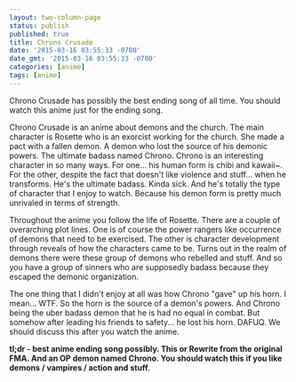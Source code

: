 ```yaml
---
layout: two-column-page
status: publish
published: true
title: Chrono Crusade
date: '2015-03-16 03:55:33 -0700'
date_gmt: '2015-03-16 03:55:33 -0700'
categories: [anime]
tags: [anime]
---
```

<p>Chrono Crusade has possibly the best ending song of all time. You should watch this anime just for the ending song.</p>
<p>Chrono Crusade is an anime about demons and the church. The main character is Rosette who is an exorcist working for the church. She made a pact with a fallen demon. A demon who lost the source of his demonic powers. The ultimate badass named Chrono. Chrono is an interesting character in so many ways. For one... his human form is chibi and kawaii~. For the other, despite the fact that doesn't like violence and stuff... when he transforms. He's the ultimate badass. Kinda sick. And he's totally the type of character that I enjoy to watch. Because his demon form is pretty much unrivaled in terms of strength.</p>
<p>Throughout the anime you follow the life of Rosette. There are a couple of overarching plot lines. One is of course the power rangers like occurrence of demons that need to be exercised. The other is character development through reveals of how the characters came to be. Turns out in the realm of demons there were these group of demons who rebelled and stuff. And so you have a group of sinners who are supposedly badass because they escaped the demonic organization.</p>
<p>The one thing that I didn't enjoy at all was how Chrono "gave" up his horn. I mean... WTF. So the horn is the source of a demon's powers. And Chrono being the uber badass demon that he is had no equal in combat. But somehow after leading his friends to safety... he lost his horn. DAFUQ. We should discuss this after you watch the anime.</p>
<p><strong>tl;dr - best anime ending song possibly. This or Rewrite from the original FMA. And an OP demon named Chrono. You should watch this if you like demons &#47; vampires &#47; action and stuff.</strong></p>
